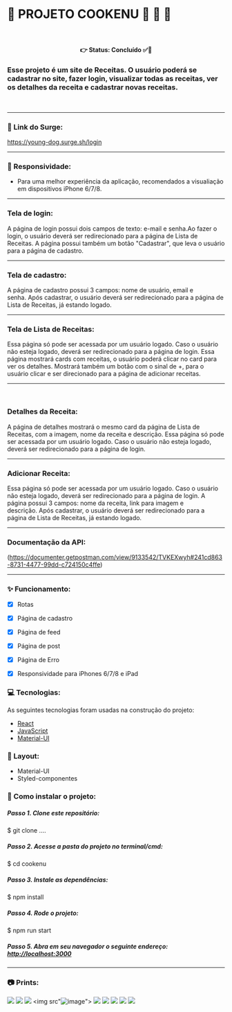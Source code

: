 #  📌 PROJETO COOKENU 🍰 🍜 🍗
<br>
<h4 align='center'>
👉 Status: Concluído ✅👏
</h4>

### Esse projeto é um site de Receitas. O usuário poderá se cadastrar no site, fazer login, visualizar todas as receitas, ver os detalhes da receita e cadastrar novas receitas.
<br>
<hr />

### 🔗 Link do Surge: 
https://young-dog.surge.sh/login

<hr />


### 📱 Responsividade:
- Para uma melhor experiência da aplicação, recomendados a visualiação em dispositivos iPhone 6/7/8.
<hr />

### Tela de login:  

A página de login possui dois campos de texto: e-mail e senha.Ao fazer o login, o usuário deverá ser redirecionado para a página de Lista de Receitas. A página possui também um botão "Cadastrar", que leva o usuário para a página de cadastro. 
<hr />

### Tela de cadastro:
A página de cadastro possui 3 campos: nome de usuário, email e senha. Após cadastrar, o usuário deverá ser redirecionado para a página de Lista de Receitas, já estando logado.
<hr />

### Tela de Lista de Receitas:
Essa página só pode ser acessada por um usuário logado. Caso o usuário não esteja logado, deverá ser redirecionado para a página de login. Essa página mostrará cards com receitas, o usuário poderá clicar no card para ver os detalhes. Mostrará também um botão com o sinal de +, para o usuário clicar e ser direcionado para a página de adicionar receitas. 
<hr /> 

### Detalhes da Receita:
A página de detalhes mostrará o mesmo card da página de Lista de Receitas, com a imagem, nome da receita e descrição. Essa página só pode ser acessada por um usuário logado. Caso o usuário não esteja logado, deverá ser redirecionado para a página de login.
<hr />

### Adicionar Receita:
Essa página só pode ser acessada por um usuário logado. Caso o usuário não esteja logado, deverá ser redirecionado para a página de login. A página possui 3 campos: nome da receita, link para imagem e descrição. Após cadastrar, o usuário deverá ser redirecionado para a página de Lista de Receitas, já estando logado. 
<hr />

### Documentação da API:

(https://documenter.getpostman.com/view/9133542/TVKEXwyh#241cd863-8731-4477-99dd-c724150c4ffe) 


<hr />


### ✨ Funcionamento:


- [x] Rotas
- [x] Página de cadastro
- [x] Página de feed
- [x] Página de post
- [x] Página de Erro
- [x] Responsividade para iPhones 6/7/8 e iPad


### 💻 Tecnologias:
As seguintes tecnologias foram usadas na construção do projeto:
- [React](https://pt-br.reactjs.org/)
- [JavaScript](https://www.javascript.com/)
- [Material-UI](https://material-ui.com/pt/)


### 🎨 Layout:
- Material-UI
- Styled-componentes


### 📂 Como instalar o projeto:
##### Passo 1. Clone este repositório:
$ git clone ....
##### Passo 2. Acesse a pasta do projeto no terminal/cmd:
$ cd cookenu
##### Passo 3. Instale as dependências:
$ npm install
##### Passo 4. Rode o projeto:
$ npm run start
##### Passo 5. Abra em seu navegador o seguinte endereço: [http://localhost:3000](http://localhost:3000)

<hr />



### 📷 Prints:


<img src="![image](https://user-images.githubusercontent.com/67598487/124841884-343da900-df86-11eb-9b2a-d1c8fae174e5.png)"></img>
<img src="![image](https://user-images.githubusercontent.com/67598487/124841942-5f27fd00-df86-11eb-80dc-0969dacf4bbe.png)"></img>
<img src="![image](https://user-images.githubusercontent.com/67598487/124842013-854d9d00-df86-11eb-98f2-5df3c26ee182.png)"></img>
<img src"![image](https://user-images.githubusercontent.com/67598487/124842055-9bf3f400-df86-11eb-8eab-d7270b3b8d67.png)"></img>
<img src="![image](https://user-images.githubusercontent.com/67598487/124842081-ad3d0080-df86-11eb-908f-08a88f4b05eb.png)"></img>
<img src="![image](https://user-images.githubusercontent.com/67598487/124842759-3a348980-df88-11eb-90b7-78c14d65abf7.png)"></img>
<img src="![image](https://user-images.githubusercontent.com/67598487/124842772-41f42e00-df88-11eb-8ca1-8e674c0087b0.png)"></img>
<img src="![image](https://user-images.githubusercontent.com/67598487/124842795-4f111d00-df88-11eb-8501-f06bc61a1f30.png)"></img>
<img src="![image](https://user-images.githubusercontent.com/67598487/124842809-589a8500-df88-11eb-93c1-b68ae14e2b93.png)"></img>


